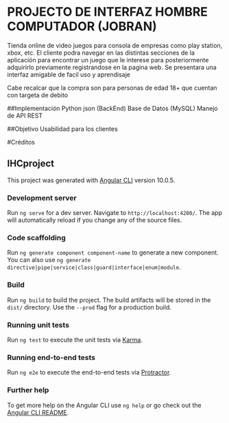 # PROJECTO DE INTERFAZ HOMBRE COMPUTADOR (JOBRAN)

Tienda online de video juegos para consola de empresas como play station, xbox, etc.
El cliente podra navegar en las distintas secciones de la aplicación para encontrar un juego que le interese para posteriormente adquirirlo previamente registrandose en la pagina web.
Se presentara una interfaz amigable de facil uso y aprendisaje

Cabe recalcar que la compra son para personas de edad 18+ que cuentan con targeta de debito

##Implementación
    Python json (BackEnd)
    Base de Datos (MySQL)
    Manejo de API REST


##Objetivo
    Usabilidad para los clientes




#Créditos
## IHCproject

This project was generated with [Angular CLI](https://github.com/angular/angular-cli) version 10.0.5.

### Development server

Run `ng serve` for a dev server. Navigate to `http://localhost:4200/`. The app will automatically reload if you change any of the source files.

### Code scaffolding

Run `ng generate component component-name` to generate a new component. You can also use `ng generate directive|pipe|service|class|guard|interface|enum|module`.

### Build

Run `ng build` to build the project. The build artifacts will be stored in the `dist/` directory. Use the `--prod` flag for a production build.

### Running unit tests

Run `ng test` to execute the unit tests via [Karma](https://karma-runner.github.io).

### Running end-to-end tests

Run `ng e2e` to execute the end-to-end tests via [Protractor](http://www.protractortest.org/).

### Further help

To get more help on the Angular CLI use `ng help` or go check out the [Angular CLI README](https://github.com/angular/angular-cli/blob/master/README.md).
